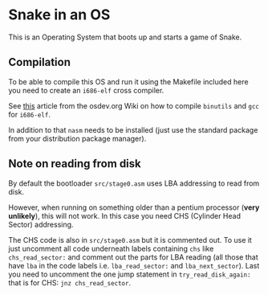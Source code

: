 # Snake in an OS

This is an Operating System that boots up and starts a game of Snake.

## Compilation

To be able to compile this OS and run it using the Makefile included here you need to create an `i686-elf` cross compiler.

See [this](https://wiki.osdev.org/GCC_Cross-Compiler) article from the osdev.org Wiki on how to compile `binutils` and `gcc` for `i686-elf`.

In addition to that `nasm` needs to be installed (just use the standard package from your distribution package manager).

## Note on reading from disk

By default the bootloader `src/stage0.asm` uses LBA addressing to read from disk.

However, when running on something older than a pentium processor (**very unlikely**), this will not work. In this case you need CHS (Cylinder Head Sector) addressing.

The CHS code is also in `src/stage0.asm` but it is commented out. To use it just uncomment all code underneath labels containing `chs` like `chs_read_sector:` and comment out the parts for LBA reading (all those that have `lba` in the code labels i.e. `lba_read_sector:` and `lba_next_sector`). Last you need to uncomment the one jump statement in `try_read_disk_again:` that is for CHS: `jnz chs_read_sector`.
